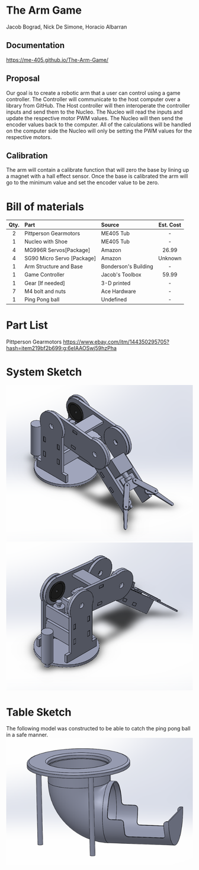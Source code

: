 # The Arm Game

Jacob Bograd, Nick De Simone, Horacio Albarran

## Documentation
 https://me-405.github.io/The-Arm-Game/

## Proposal

Our goal is to create a robotic arm that a user can control using a game controller. The Controller will communicate to the host computer over a library from GitHub. The Host controller will then interoperate the controller inputs and send them to the Nucleo. The Nucleo will read the inputs and update the respective motor PWM values. The Nucleo will then send the encoder values back to the computer. All of the calculations will be handled on the computer side the Nucleo will only be setting the PWM values for the respective motors. 

## Calibration

The arm will contain a calibrate function that will zero the base by lining up a magnet with a hall effect sensor. Once the base is calibrated the arm will go to the minimum value and set the encoder value to be zero.

# Bill of materials

| Qty. | Part                        | Source                | Est. Cost |
|:----:|:----------------------------|:----------------------|:---------:|
|  2   | Pittperson Gearmotors       | ME405 Tub             |     -     |
|  1   | Nucleo with Shoe            | ME405 Tub             |     -     |
|  4   | MG996R Servos[Package]      | Amazon                |   26.99   |
|  4   | SG90 Micro Servo [Package]  | Amazon                |  Unknown  |
|  1   | Arm Structure and Base      | Bonderson's Building  |     -     |
|  1   | Game Controller             | Jacob's Toolbox       |   59.99   |
|  1   | Gear [If needed]            | 3-D printed           |     -     |
|  7   | M4 bolt and nuts            | Ace Hardware          |     -     |
|  1   | Ping Pong ball              | Undefined             |     -     |

# Part List
Pittperson Gearmotors https://www.ebay.com/itm/144350295705?hash=item219bf2b699:g:6eIAAOSwj59hzPha

# System Sketch
![Model](Images/rough_model.png)
![Model Back](Images/rough_model_back.png)

# Table Sketch
The following model was constructed to be able to catch the ping pong ball in a safe manner.
![Model](Images/Table_Design.png)


